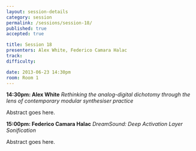 ```yaml
---
layout: session-details
category: session
permalink: /sessions/session-18/
published: true
accepted: true

title: Session 18
presenters: Alex White, Federico Camara Halac
track:
difficulty:

date: 2013-06-23 14:30pm
room: Room 1
---
```


**14:30pm: Alex White**
_Rethinking the analog-digital dichotomy through the lens of contemporary modular synthesiser practice_

Abstract goes here.

**15:00pm: Federico Camara Halac**
_DreamSound: Deep Activation Layer Sonification_

Abstract goes here.
